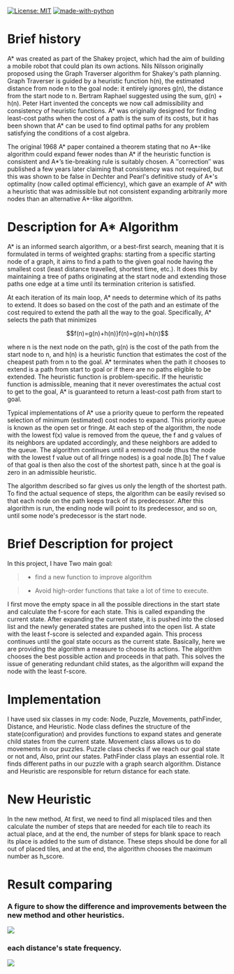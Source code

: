 [![License: MIT](https://img.shields.io/badge/License-MIT-yellow.svg)](https://opensource.org/licenses/MIT)
[![made-with-python](https://img.shields.io/badge/Made%20with-Python-1f425f.svg)](https://www.python.org/)

# Brief history
A* was created as part of the Shakey project, which had the aim of building a mobile robot that could plan its own actions. Nils Nilsson originally proposed using the Graph Traverser algorithm for Shakey's path planning. Graph Traverser is guided by a heuristic function h(n), the estimated distance from node n to the goal node: it entirely ignores g(n), the distance from the start node to n. Bertram Raphael suggested using the sum, g(n) + h(n). Peter Hart invented the concepts we now call admissibility and consistency of heuristic functions. A* was originally designed for finding least-cost paths when the cost of a path is the sum of its costs, but it has been shown that A* can be used to find optimal paths for any problem satisfying the conditions of a cost algebra.

The original 1968 A* paper contained a theorem stating that no A*-like algorithm could expand fewer nodes than A* if the heuristic function is consistent and A*’s tie-breaking rule is suitably chosen. A ″correction″ was published a few years later claiming that consistency was not required, but this was shown to be false in Dechter and Pearl's definitive study of A*'s optimality (now called optimal efficiency), which gave an example of A* with a heuristic that was admissible but not consistent expanding arbitrarily more nodes than an alternative A*-like algorithm.

# Description for A* Algorithm
A* is an informed search algorithm, or a best-first search, meaning that it is formulated in terms of weighted graphs: starting from a specific starting node of a graph, it aims to find a path to the given goal node having the smallest cost (least distance travelled, shortest time, etc.). It does this by maintaining a tree of paths originating at the start node and extending those paths one edge at a time until its termination criterion is satisfied.

At each iteration of its main loop, A* needs to determine which of its paths to extend. It does so based on the cost of the path and an estimate of the cost required to extend the path all the way to the goal. Specifically, A* selects the path that minimizes
```math
f(n)=g(n)+h(n)}f(n)=g(n)+h(n)
```
where n is the next node on the path, g(n) is the cost of the path from the start node to n, and h(n) is a heuristic function that estimates the cost of the cheapest path from n to the goal. A* terminates when the path it chooses to extend is a path from start to goal or if there are no paths eligible to be extended. The heuristic function is problem-specific. If the heuristic function is admissible, meaning that it never overestimates the actual cost to get to the goal, A* is guaranteed to return a least-cost path from start to goal.

Typical implementations of A* use a priority queue to perform the repeated selection of minimum (estimated) cost nodes to expand. This priority queue is known as the open set or fringe. At each step of the algorithm, the node with the lowest f(x) value is removed from the queue, the f and g values of its neighbors are updated accordingly, and these neighbors are added to the queue. The algorithm continues until a removed node (thus the node with the lowest f value out of all fringe nodes) is a goal node.[b] The f value of that goal is then also the cost of the shortest path, since h at the goal is zero in an admissible heuristic.

The algorithm described so far gives us only the length of the shortest path. To find the actual sequence of steps, the algorithm can be easily revised so that each node on the path keeps track of its predecessor. After this algorithm is run, the ending node will point to its predecessor, and so on, until some node's predecessor is the start node.
# Brief Description for project

In this project, I have Two main goal:
> *  find a new function to improve algorithm

> * Avoid high-order functions that take a lot of time to execute.

I first move the empty space in all the possible directions in the start state and calculate the f-score for each state. This is called expanding the current state.
After expanding the current state, it is pushed into the closed list and the newly generated states are pushed into the open list. A state with the least f-score is selected and expanded again. This process continues until the goal state occurs as the current state. Basically, here we are providing the algorithm a measure to choose its actions. The algorithm chooses the best possible action and proceeds in that path.
This solves the issue of generating redundant child states, as the algorithm will expand the node with the least f-score.

# Implementation

I have used six classes in my code: Node, Puzzle, Movements, pathFinder, Distance, and Heuristic.
Node class defines the structure of the state(configuration) and provides functions to expand states and generate child states from the current state. Movement class allows us to do movements in our puzzles. Puzzle class checks if we reach our goal state or not and, Also, print our states. PathFinder class plays an essential role. It finds different paths in our puzzle with a graph search algorithm. Distance and Heuristic are responsible for return distance for each state.

# New Heuristic

In the new method, At first, we need to find all misplaced tiles and then calculate the number of steps that are needed for each tile to reach its actual place, and at the end, the number of steps for blank space to reach its place is added to the sum of distance. These steps should be done for all out of placed tiles, and at the end, the algorithm chooses the maximum number as h_score.

# Result comparing
### A figure to show the difference and improvements between the new method and other heuristics.
<p>
  <img src="https://user-images.githubusercontent.com/55941654/130363646-3e2767d0-2cc1-4d07-b816-73f236f195cd.png">
</p>

### each distance's state frequency.

<p>
  <img src="https://user-images.githubusercontent.com/55941654/130363661-4604924c-d8bc-4d8a-ad08-36b6b3a9f9b6.png">
</p>
